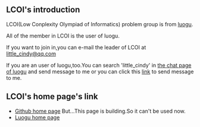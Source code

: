 ## LCOI's introduction
LCOI(Low Conplexity Olympiad of Informatics) problem group is from [luogu](https://www.luogu.com.cn/).

All of the member in LCOI is the user of luogu.

If you want to join in,you can e-mail the leader of LCOI at little_cindy@qq.com

If you are an user of luogu,too.You can search 'little_cindy' in [the chat page of luogu](https://www.luogu.com.cn/chat) and send message to me or you can click this [link](https://www.luogu.com.cn/chat?uid=357311) to send message to me.
## LCOI's home page's link
- [Github home page](https://little-cindy.github.io/lcoi/index.html)
But...This page is building.So it can't be used now.
- [Luogu home page](https://www.luogu.com.cn/team/35878)
